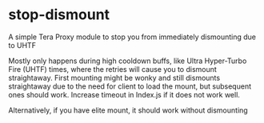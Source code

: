 # stop-dismount
A simple Tera Proxy module to stop you from immediately dismounting due to UHTF

Mostly only happens during high cooldown buffs, like Ultra Hyper-Turbo Fire (UHTF) times, where the retries will cause you to dismount straightaway. First mounting might be wonky and still dismounts straightaway due to the need for client to load the mount, but subsequent ones should work. Increase timeout in Index.js if it does not work well.

Alternatively, if you have elite mount, it should work without dismounting

